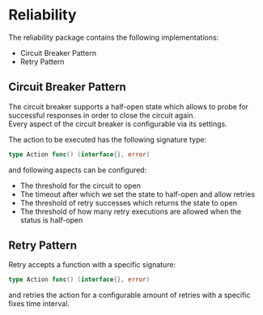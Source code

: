 # Reliability

The reliability package contains the following implementations:

- Circuit Breaker Pattern
- Retry Pattern

## Circuit Breaker Pattern

The circuit breaker supports a half-open state which allows to probe for successful responses in order to close the circuit again.  
Every aspect of the circuit breaker is configurable via its settings.

The action to be executed has the following signature type:

```go
type Action func() (interface{}, error)
```

and following aspects can be configured:

- The threshold for the circuit to open
- The timeout after which we set the state to half-open and allow retries
- The threshold of retry successes which returns the state to open
- The threshold of how many retry executions are allowed when the status is half-open

## Retry Pattern

Retry accepts a function with a specific signature:

```go
type Action func() (interface{}, error)
``` 

and retries the action for a configurable amount of retries with a specific fixes time interval.